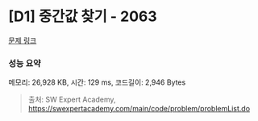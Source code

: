 # [D1] 중간값 찾기 - 2063 

[문제 링크](https://swexpertacademy.com/main/code/problem/problemDetail.do?contestProbId=AV5QPsXKA2UDFAUq) 

### 성능 요약

메모리: 26,928 KB, 시간: 129 ms, 코드길이: 2,946 Bytes



> 출처: SW Expert Academy, https://swexpertacademy.com/main/code/problem/problemList.do